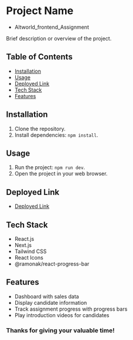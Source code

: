 # Project Name

- Altworld_frontend_Assignment

Brief description or overview of the project.

## Table of Contents

- [Installation](#installation)
- [Usage](#usage)
- [Deployed Link](#deployed)
- [Tech Stack](#tech-stack)
- [Features](#features)

## Installation <a name="installation">

1. Clone the repository.
2. Install dependencies: `npm install`.

## Usage <a name="usage">

1. Run the project: `npm run dev`.
2. Open the project in your web browser.

## Deployed Link <a name="deployed">

- [Deployed Link](https://vishal-altworld.vercel.app/)

## Tech Stack <a name="tech-stack">

- React.js
- Next.js
- Tailwind CSS
- React Icons
- @ramonak/react-progress-bar

## Features <a name="features">

- Dashboard with sales data
- Display candidate information
- Track assignment progress with progress bars
- Play introduction videos for candidates

### Thanks for giving your valuable time!

<script>
  document.querySelectorAll('a[href^="#"]').forEach(anchor => {
    anchor.addEventListener('click', function (e) {
      e.preventDefault();

      document.querySelector(this.getAttribute('href')).scrollIntoView({
        behavior: 'smooth'
      });
    });
  });
</script>
